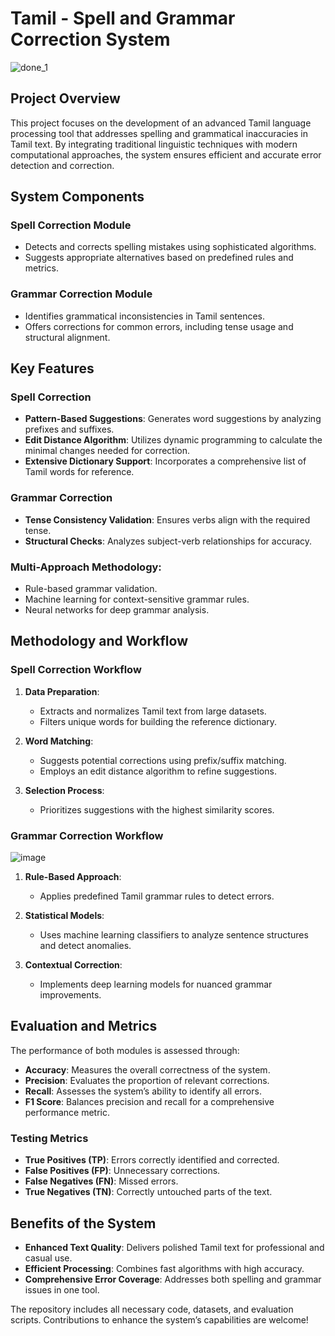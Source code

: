 # Tamil - Spell and Grammar Correction System
![done_1](https://github.com/user-attachments/assets/372fab83-518b-4185-b9e4-2bbb5513ac69)


## Project Overview

This project focuses on the development of an advanced Tamil language processing tool that addresses spelling and grammatical inaccuracies in Tamil text. By integrating traditional linguistic techniques with modern computational approaches, the system ensures efficient and accurate error detection and correction.

## System Components

### Spell Correction Module

- Detects and corrects spelling mistakes using sophisticated algorithms.
- Suggests appropriate alternatives based on predefined rules and metrics.

### Grammar Correction Module

- Identifies grammatical inconsistencies in Tamil sentences.
- Offers corrections for common errors, including tense usage and structural alignment.

## Key Features

### Spell Correction

- **Pattern-Based Suggestions**: Generates word suggestions by analyzing prefixes and suffixes.
- **Edit Distance Algorithm**: Utilizes dynamic programming to calculate the minimal changes needed for correction.
- **Extensive Dictionary Support**: Incorporates a comprehensive list of Tamil words for reference.

### Grammar Correction

- **Tense Consistency Validation**: Ensures verbs align with the required tense.
- **Structural Checks**: Analyzes subject-verb relationships for accuracy.

### Multi-Approach Methodology:

- Rule-based grammar validation.
- Machine learning for context-sensitive grammar rules.
- Neural networks for deep grammar analysis.

## Methodology and Workflow

### Spell Correction Workflow

1. **Data Preparation**:
   - Extracts and normalizes Tamil text from large datasets.
   - Filters unique words for building the reference dictionary.

2. **Word Matching**:
   - Suggests potential corrections using prefix/suffix matching.
   - Employs an edit distance algorithm to refine suggestions.

3. **Selection Process**:
   - Prioritizes suggestions with the highest similarity scores.

### Grammar Correction Workflow
![image](https://github.com/user-attachments/assets/dd9e472f-a6ef-4890-83fb-c4a49ab1cd9c)


1. **Rule-Based Approach**:
   - Applies predefined Tamil grammar rules to detect errors.

2. **Statistical Models**:
   - Uses machine learning classifiers to analyze sentence structures and detect anomalies.

3. **Contextual Correction**:
   - Implements deep learning models for nuanced grammar improvements.

## Evaluation and Metrics

The performance of both modules is assessed through:

- **Accuracy**: Measures the overall correctness of the system.
- **Precision**: Evaluates the proportion of relevant corrections.
- **Recall**: Assesses the system’s ability to identify all errors.
- **F1 Score**: Balances precision and recall for a comprehensive performance metric.

### Testing Metrics

- **True Positives (TP)**: Errors correctly identified and corrected.
- **False Positives (FP)**: Unnecessary corrections.
- **False Negatives (FN)**: Missed errors.
- **True Negatives (TN)**: Correctly untouched parts of the text.

## Benefits of the System

- **Enhanced Text Quality**: Delivers polished Tamil text for professional and casual use.
- **Efficient Processing**: Combines fast algorithms with high accuracy.
- **Comprehensive Error Coverage**: Addresses both spelling and grammar issues in one tool.

The repository includes all necessary code, datasets, and evaluation scripts. Contributions to enhance the system’s capabilities are welcome!
